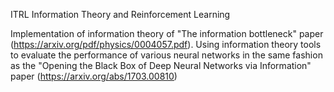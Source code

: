 ITRL
Information Theory and Reinforcement Learning

Implementation of information theory of "The information bottleneck" paper
(https://arxiv.org/pdf/physics/0004057.pdf). 
Using information theory tools to evaluate the performance of various neural networks in the same fashion as the 
"Opening the Black Box of Deep Neural Networks via Information" paper (https://arxiv.org/abs/1703.00810) 
